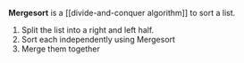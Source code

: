 **Mergesort** is a [[divide-and-conquer algorithm]] to sort a list. 

1. Split the list into a right and left half.
2. Sort each independently using Mergesort
3. Merge them together
